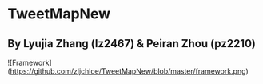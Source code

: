 # TweetMapNew

## By Lyujia Zhang (lz2467) & Peiran Zhou (pz2210)

![Framework]
(https://github.com/zljchloe/TweetMapNew/blob/master/framework.png)
